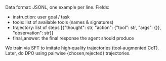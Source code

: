 Data format: JSONL, one example per line.
Fields:
- instruction: user goal / task
- tools: list of available tools (names & signatures)
- trajectory: list of steps [{"thought": str, "action": {"tool": str, "args": {}}, "observation": str}] 
- final_answer: the final response the agent should produce

We train via SFT to imitate high‑quality trajectories (tool‑augmented CoT). Later, do DPO using pairwise {chosen,rejected} trajectories.
